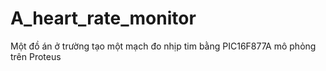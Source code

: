 # A_heart_rate_monitor
Một đồ án ở trường tạo một mạch đo nhịp tim bằng PIC16F877A mô phỏng trên Proteus
